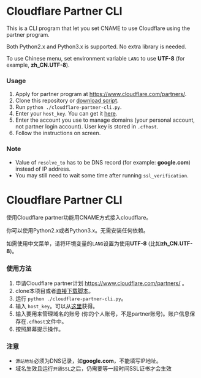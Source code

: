 # Cloudflare Partner CLI

This is a CLI program that let you set CNAME to use Cloudflare using the partner program.

Both Python2.x and Python3.x is supported. No extra library is needed.

To use Chinese menu, set environment variable `LANG` to use **UTF-8** (for example, **zh_CN.UTF-8**).

### Usage

1. Apply for partner program at https://www.cloudflare.com/partners/.
2. Clone this repository or [download script](https://github.com/fffonion/cloudflare-partner-cli/raw/master/cloudflare-partner-cli.py).
3. Run `python ./cloudflare-partner-cli.py`.
4. Enter your `host_key`. You can get it [here](https://partners.cloudflare.com/api-management).
5. Enter the account you use to manage domains (your personal account, not partner login account). User key is stored in `.cfhost`.
6. Follow the instructions on screen.

### Note

- Value of `resolve_to` has to be DNS record (for example: **google.com**) instead of IP address.
- You may still need to wait some time after running `ssl_verification`.

# Cloudflare Partner CLI

使用Cloudflare partner功能用CNAME方式接入cloudflare。

你可以使用Python2.x或者Python3.x。无需安装任何依赖。

如需使用中文菜单，请将环境变量的`LANG`设置为使用**UTF-8** (比如**zh_CN.UTF-8**)。

### 使用方法

1. 申请Cloudflare partner计划 https://www.cloudflare.com/partners/ 。
2. clone本项目或者[直接下载脚本](https://github.com/fffonion/cloudflare-partner-cli/raw/master/cloudflare-partner-cli.py)。
3. 运行 `python ./cloudflare-partner-cli.py`。
4. 输入 `host_key`。可以从[这里](https://partners.cloudflare.com/api-management)获得。
5. 输入要用来管理域名的账号 (你的个人账号，不是partner账号)。账户信息保存在`.cfhost`文件中。
6. 按照屏幕提示操作。

### 注意

- `源站地址`必须为DNS记录，如**google.com**，不能填写IP地址。
- 域名生效且运行`开通SSL`之后，仍需要等一段时间SSL证书才会生效
